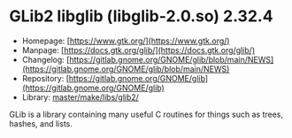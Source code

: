 # GLib2 libglib (libglib-2.0.so) 2.32.4
 - Homepage: [https://www.gtk.org/](https://www.gtk.org/)
 - Manpage: [https://docs.gtk.org/glib/](https://docs.gtk.org/glib/)
 - Changelog: [https://gitlab.gnome.org/GNOME/glib/blob/main/NEWS](https://gitlab.gnome.org/GNOME/glib/blob/main/NEWS)
 - Repository: [https://gitlab.gnome.org/GNOME/glib](https://gitlab.gnome.org/GNOME/glib)
 - Library: [master/make/libs/glib2/](https://github.com/Freetz-NG/freetz-ng/tree/master/make/libs/glib2/)

GLib is a library containing many useful C routines for things such as trees, hashes, and lists.
